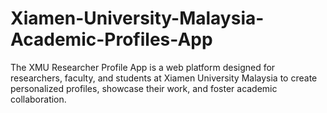 # Xiamen-University-Malaysia-Academic-Profiles-App
The XMU Researcher Profile App is a web platform designed for researchers, faculty, and students at Xiamen University Malaysia to create personalized profiles, showcase their work, and foster academic collaboration.
